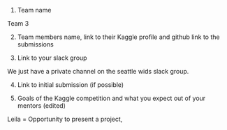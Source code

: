 1) Team name

Team 3

2) Team members name, link to their Kaggle profile and github link to the submissions


3) Link to your slack group

We just have a private channel on the seattle wids slack group. 

4) Link to initial submission (if possible)


5) Goals of the Kaggle competition and what you expect out of your mentors (edited) 

Leila = Opportunity to present a project, 
